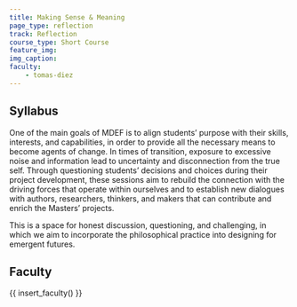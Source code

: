 ```yaml
---
title: Making Sense & Meaning
page_type: reflection
track: Reflection
course_type: Short Course
feature_img: 
img_caption: 
faculty: 
    - tomas-diez
---
```



## Syllabus

One of the main goals of MDEF is to align students’ purpose with their skills, interests, and capabilities, in order to provide all the necessary means to become agents of change. In times of transition, exposure to excessive noise and information lead to uncertainty and disconnection from the true self. Through questioning students’ decisions and choices during their project development, these sessions aim to rebuild the connection with the driving forces that operate within ourselves and to establish new dialogues with authors, researchers, thinkers, and makers that can contribute and enrich the Masters’ projects.

This is a space for honest discussion, questioning, and challenging, in which we aim to incorporate the philosophical practice into designing for emergent futures.

## Faculty

{{ insert_faculty() }}
